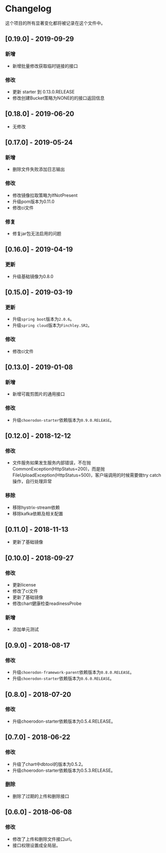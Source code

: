 # Changelog

这个项目的所有显著变化都将被记录在这个文件中。

## [0.19.0] - 2019-09-29

### 新增

- 新增批量修改获取临时链接的接口

### 修改

- 更新 starter 到 0.13.0.RELEASE
- 修改创建Bucket策略为NONE的的接口返回信息

## [0.18.0] - 2019-06-20

- 无修改

## [0.17.0] - 2019-05-24

### 新增

- 删除文件失败添加日志输出

### 修改

- 修改镜像拉取策略为IfNotPresent
- 升级pom版本为0.11.0
- 修改ci文件

### 修复

- 修复jar包无法启用的问题

## [0.16.0] - 2019-04-19

### 更新

- 升级基础镜像为0.8.0

## [0.15.0] - 2019-03-19

### 更新

- 升级`spring boot`版本为`2.0.6`。
- 升级`spring cloud`版本为`Finchley.SR2`。

### 修改

- 修改ci文件

## [0.13.0] - 2019-01-08

### 新增

- 新增可裁剪图片的通用接口

### 修改

- 升级`choerodon-starter`依赖版本为`0.9.0.RELEASE`。


## [0.12.0] - 2018-12-12

### 修改

- 文件服务如果发生服务内部错误，不在抛CommonException(HttpStatus=200)，而是抛FileUploadException(HttpStatus=500)，客户端调用的时候需要做try catch操作，自行处理异常

### 移除

- 移除hystrix-stream依赖
- 移除kafka依赖及相关配置

## [0.11.0] - 2018-11-13

- 更新了基础镜像

## [0.10.0] - 2018-09-27

### 修改

- 更新license 
- 修改了ci文件
- 更新了基础镜像
- 修改chart健康检查readinessProbe

### 新增

- 添加单元测试

## [0.9.0] - 2018-08-17

### 修改

- 升级`choerodon-framework-parent`依赖版本为`0.8.0.RELEASE`。
- 升级`choerodon-starter`依赖版本为`0.6.0.RELEASE`。

## [0.8.0] - 2018-07-20

### 修改

- 升级choerodon-starter依赖版本为0.5.4.RELEASE。

## [0.7.0] - 2018-06-22

### 修改

- 升级了chart中dbtool的版本为0.5.2。
- 升级choerodon-starter依赖版本为0.5.3.RELEASE。

### 删除

- 删除了过期的上传和删除接口 

## [0.6.0] - 2018-06-08

### 修改

- 修改了上传和删除文件接口url。
- 接口权限设置成全局层。